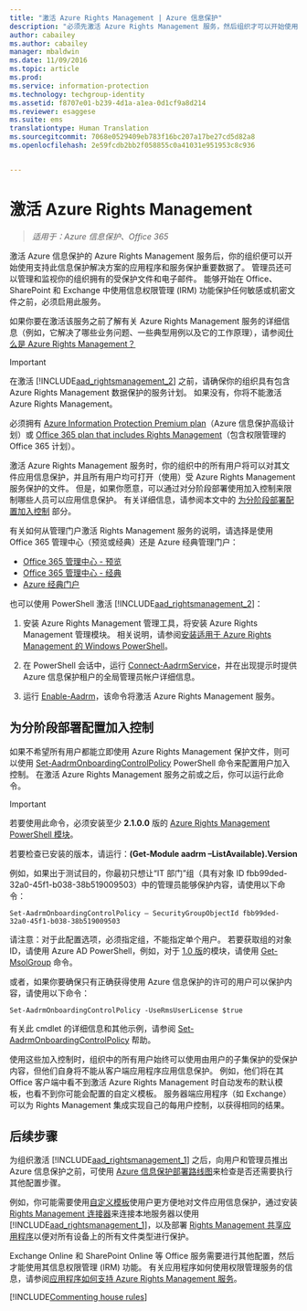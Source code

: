```yaml
---
title: "激活 Azure Rights Management | Azure 信息保护"
description: "必须先激活 Azure Rights Management 服务，然后组织才可以开始使用支持此信息保护解决方案的应用程序和服务来保护文档和电子邮件。"
author: cabailey
ms.author: cabailey
manager: mbaldwin
ms.date: 11/09/2016
ms.topic: article
ms.prod: 
ms.service: information-protection
ms.technology: techgroup-identity
ms.assetid: f8707e01-b239-4d1a-a1ea-0d1cf9a8d214
ms.reviewer: esaggese
ms.suite: ems
translationtype: Human Translation
ms.sourcegitcommit: 7068e0529409eb783f16bc207a17be27cd5d82a8
ms.openlocfilehash: 2e59fcdb2bb2f058855c0a41031e951953c8c936


---
```


# <a name="activating-azure-rights-management"></a>激活 Azure Rights Management

>*适用于：Azure 信息保护、Office 365*

激活 Azure 信息保护的 Azure Rights Management 服务后，你的组织便可以开始使用支持此信息保护解决方案的应用程序和服务保护重要数据了。 管理员还可以管理和监视你的组织拥有的受保护文件和电子邮件。 能够开始在 Office、SharePoint 和 Exchange 中使用信息权限管理 (IRM) 功能保护任何敏感或机密文件之前，必须启用此服务。

如果你要在激活该服务之前了解有关 Azure Rights Management 服务的详细信息（例如，它解决了哪些业务问题、一些典型用例以及它的工作原理），请参阅[什么是 Azure Rights Management？](../understand-explore/what-is-azure-rms.md)

> [!IMPORTANT]
> 在激活 [!INCLUDE[aad_rightsmanagement_2](../includes/aad_rightsmanagement_2_md.md)] 之前，请确保你的组织具有包含 Azure Rights Management 数据保护的服务计划。 如果没有，你将不能激活 Azure Rights Management。
>
> 必须拥有 [Azure Information Protection Premium plan](https://www.microsoft.com/en-us/cloud-platform/azure-information-protection-pricing)（Azure 信息保护高级计划）或 [Office 365 plan that includes Rights Management](http://download.microsoft.com/download/E/C/F/ECF42E71-4EC0-48FF-AA00-577AC14D5B5C/Azure_Information_Protection_licensing_datasheet_EN-US.pdf)（包含权限管理的 Office 365 计划）。

激活 Azure Rights Management 服务时，你的组织中的所有用户将可以对其文件应用信息保护，并且所有用户均可打开（使用）受 Azure Rights Management 服务保护的文件。 但是，如果你愿意，可以通过对分阶段部署使用加入控制来限制哪些人员可以应用信息保护。 有关详细信息，请参阅本文中的 [为分阶段部署配置加入控制](#configuring-onboarding-controls-for-a-phased-deployment) 部分。

有关如何从管理门户激活 Rights Management 服务的说明，请选择是使用 Office 365 管理中心（预览或经典）还是 Azure 经典管理门户：


- [Office 365 管理中心 - 预览](activate-office365-preview.md)
- [Office 365 管理中心 - 经典](activate-office365-classic.md)
- [Azure 经典门户](activate-azure-classic.md)

也可以使用 PowerShell 激活 [!INCLUDE[aad_rightsmanagement_2](../includes/aad_rightsmanagement_2_md.md)]：

1. 安装 Azure Rights Management 管理工具，将安装 Azure Rights Management 管理模块。 相关说明，请参阅[安装适用于 Azure Rights Management 的 Windows PowerShell](../deploy-use/install-powershell.md)。

2. 在 PowerShell 会话中，运行 [Connect-AadrmService](https://msdn.microsoft.com/library/windowsazure/dn629415.aspx)，并在出现提示时提供 Azure 信息保护租户的全局管理员帐户详细信息。

3. 运行 [Enable-Aadrm](http://msdn.microsoft.com/library/windowsazure/dn629412.aspx)，该命令将激活 Azure Rights Management 服务。

## <a name="configuring-onboarding-controls-for-a-phased-deployment"></a>为分阶段部署配置加入控制
如果不希望所有用户都能立即使用 Azure Rights Management 保护文件，则可以使用 [Set-AadrmOnboardingControlPolicy](http://msdn.microsoft.com/library/azure/dn857521.aspx) PowerShell 命令来配置用户加入控制。 在激活 Azure Rights Management 服务之前或之后，你可以运行此命令。

> [!IMPORTANT]
> 若要使用此命令，必须安装至少 **2.1.0.0** 版的 [Azure Rights Management PowerShell 模块](http://go.microsoft.com/fwlink/?LinkId=257721)。
>
> 若要检查已安装的版本，请运行：**(Get-Module aadrm –ListAvailable).Version**

例如，如果出于测试目的，你最初只想让“IT 部门”组（具有对象 ID fbb99ded-32a0-45f1-b038-38b519009503）中的管理员能够保护内容，请使用以下命令：

```
Set-AadrmOnboardingControlPolicy – SecurityGroupObjectId fbb99ded-32a0-45f1-b038-38b519009503
```
请注意：对于此配置选项，必须指定组，不能指定单个用户。 若要获取组的对象 ID，请使用 Azure AD PowerShell，例如，对于 [1.0 版](https://msdn.microsoft.com/library/azure/jj151815\(v=azure.98\).aspx)的模块，请使用 [Get-MsolGroup](https://msdn.microsoft.com/library/azure/dn194130\(v=azure.98\).aspx) 命令。

或者，如果你要确保只有正确获得使用 Azure 信息保护的许可的用户可以保护内容，请使用以下命令：

```
Set-AadrmOnboardingControlPolicy -UseRmsUserLicense $true
```

有关此 cmdlet 的详细信息和其他示例，请参阅 [Set-AadrmOnboardingControlPolicy](https://msdn.microsoft.com/library/dn857521.aspx) 帮助。

使用这些加入控制时，组织中的所有用户始终可以使用由用户的子集保护的受保护内容，但他们自身将不能从客户端应用程序应用信息保护。 例如，他们将在其 Office 客户端中看不到激活 Azure Rights Management 时自动发布的默认模板，也看不到你可能会配置的自定义模板。  服务器端应用程序（如 Exchange）可以为 Rights Management 集成实现自己的每用户控制，以获得相同的结果。


## <a name="next-steps"></a>后续步骤
为组织激活 [!INCLUDE[aad_rightsmanagement_1](../includes/aad_rightsmanagement_1_md.md)] 之后，向用户和管理员推出 Azure 信息保护之前，可使用 [Azure 信息保护部署路线图](../plan-design/deployment-roadmap.md)来检查是否还需要执行其他配置步骤。 

例如，你可能需要使用[自定义模板](configure-custom-templates.md)使用户更方便地对文件应用信息保护，通过安装 [Rights Management 连接器](deploy-rms-connector.md)来连接本地服务器以使用 [!INCLUDE[aad_rightsmanagement_1](../includes/aad_rightsmanagement_1_md.md)]，以及部署 [Rights Management 共享应用程序](../rms-client/sharing-app-windows.md)以便对所有设备上的所有文件类型进行保护。 

Exchange Online 和 SharePoint Online 等 Office 服务需要进行其他配置，然后才能使用其信息权限管理 (IRM) 功能。 有关应用程序如何使用权限管理服务的信息，请参阅[应用程序如何支持 Azure Rights Management 服务](../understand-explore/applications-support.md)。


[!INCLUDE[Commenting house rules](../includes/houserules.md)]


<!--HONumber=Jan17_HO4-->


